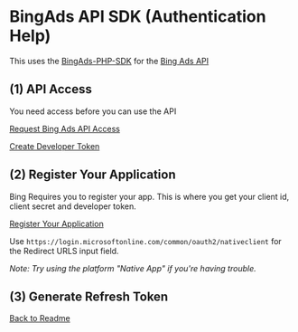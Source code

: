 # BingAds API SDK  (Authentication Help)

This uses the [BingAds-PHP-SDK](https://github.com/BingAds/BingAds-PHP-SDK) for the [Bing Ads API](https://docs.microsoft.com/en-us/bingads/guides/get-started-php?view=bingads-12)

## (1) API Access

You need access before you can use the API

[Request Bing Ads API Access](https://advertise.bingads.microsoft.com/en-us/resources/bing-partner-program/request-bing-ads-api-access)

[Create Developer Token](https://developers.ads.microsoft.com/Account)

## (2) Register Your Application

Bing Requires you to register your app. This is where you get your client id, client secret and developer token.

[Register Your Application](https://apps.dev.microsoft.com)

Use `https://login.microsoftonline.com/common/oauth2/nativeclient` for the Redirect URLS input field.

*Note: Try using the platform "Native App" if you're having trouble.*

## (3) Generate Refresh Token

[Back to Readme](README.md)
